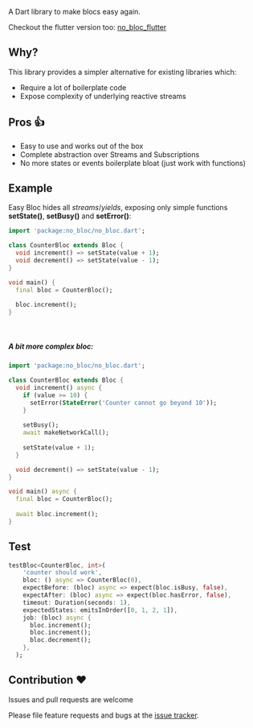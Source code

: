 A Dart library to make blocs easy again.

Checkout the flutter version too: [no_bloc_flutter](https://pub.dev/packages/no_bloc_flutter)

## Why?
This library provides a simpler alternative for existing libraries which: 
- Require a lot of boilerplate code
- Expose complexity of underlying reactive streams

## Pros 👍
- Easy to use and works out of the box
- Complete abstraction over Streams and Subscriptions
- No more states or events boilerplate bloat (just work with functions)

## Example
Easy Bloc hides all *streams*/*yields*, exposing only simple functions **setState()**, **setBusy()** and **setError()**:

```dart
import 'package:no_bloc/no_bloc.dart';

class CounterBloc extends Bloc {
  void increment() => setState(value + 1);
  void decrement() => setState(value - 1);
}

void main() {
  final bloc = CounterBloc();
  
  bloc.increment();
}
```

&nbsp; 

##### A bit more complex bloc:
```dart
import 'package:no_bloc/no_bloc.dart';

class CounterBloc extends Bloc {
  void increment() async {
    if (value >= 10) {
      setError(StateError('Counter cannot go beyond 10'));
    }
    
    setBusy();
    await makeNetworkCall();
    
    setState(value + 1);
  }

  void decrement() => setState(value - 1);
}

void main() async {
  final bloc = CounterBloc();
  
  await bloc.increment();
}
```

## Test
```dart
testBloc<CounterBloc, int>(
    'counter should work',
    bloc: () async => CounterBloc(0),
    expectBefore: (bloc) async => expect(bloc.isBusy, false),
    expectAfter: (bloc) async => expect(bloc.hasError, false),
    timeout: Duration(seconds: 1),
    expectedStates: emitsInOrder([0, 1, 2, 1]),
    job: (bloc) async {
      bloc.increment();
      bloc.increment();
      bloc.decrement();
    },
  );
```

## Contribution ❤
Issues and pull requests are welcome

Please file feature requests and bugs at the [issue tracker][tracker].

[tracker]: https://github.com/MohiuddinM/no_bloc
